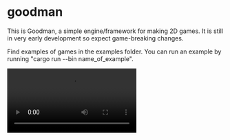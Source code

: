 # goodman

This is Goodman, a simple engine/framework for making 2D games. It is still in very early development so expect game-breaking changes. 

Find examples of games in the examples folder. You can run an example by running "cargo run --bin name_of_example".

![](https://github.com/WurmWillem/Goodman/blob/test/Screencast%20from%2028-10-23%2013:26:33.webm)

